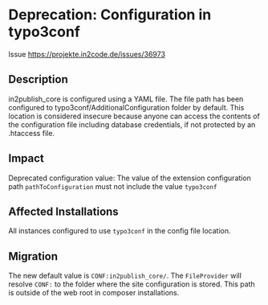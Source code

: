 # Deprecation: Configuration in typo3conf

Issue https://projekte.in2code.de/issues/36973

## Description

in2publish_core is configured using a YAML file. The file path has been configured to
typo3conf/AdditionalConfiguration folder by default. This location is considered
insecure because anyone can access the contents of the configuration file including database credentials,
if not protected by an .htaccess file.

## Impact

Deprecated configuration value:
The value of the extension configuration path `pathToConfiguration` must not include the value `typo3conf`

## Affected Installations

All instances configured to use `typo3conf` in the config file location.

## Migration

The new default value is `CONF:in2publish_core/`. The `FileProvider` will resolve
`CONF:` to the folder where the site configuration is stored. This path
is outside of the web root in composer installations.
